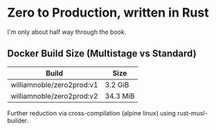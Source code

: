 # Zero to Production, written in Rust

I'm only about half way through the book.

## Docker Build Size (Multistage vs Standard)

| Build                     | Size  |
|---------------------------|-------|
| williamnoble/zero2prod:v1 | 3.2 GiB |
| williamnoble/zero2prod:v2 | 34.3 MiB  |

Further reduction via cross-compilation (alpine linux) using rust-musl-builder.


